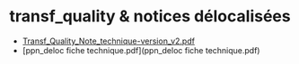 # transf_quality & notices délocalisées
  * [Transf_Quality_Note_technique-version_v2.pdf](Transf_Quality_Note_technique-version_v2.pdf)
  * [ppn_deloc fiche technique.pdf](ppn_deloc fiche technique.pdf)
